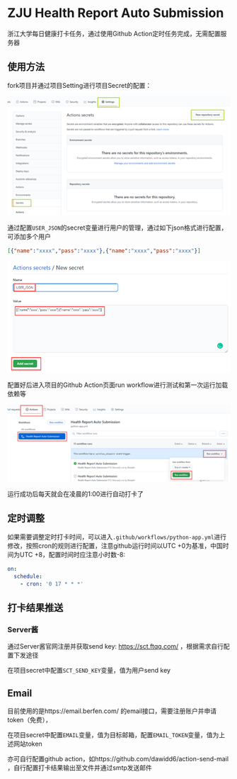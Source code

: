 # ZJU Health Report Auto Submission
浙江大学每日健康打卡任务，通过使用Github Action定时任务完成，无需配置服务器
## 使用方法
fork项目并通过项目Setting进行项目Secret的配置：

![0](md.asset/0.png)

通过配置`USER_JSON`的secret变量进行用户的管理，通过如下json格式进行配置，可添加多个用户

```json
[{"name":"xxxx","pass":"xxxx"},{"name":"xxxx","pass":"xxxx"}]
```

![1](md.asset/1.png)

配置好后进入项目的Github Action页面run workflow进行测试和第一次运行加载依赖等

![2](md.asset/2.png)

运行成功后每天就会在凌晨的1:00进行自动打卡了

## 定时调整

如果需要调整定时打卡时间，可以进入`.github/workflows/python-app.yml`进行修改，按照cron的规则进行配置，注意github运行时间以UTC +0为基准，中国时间为UTC +8，配置时间时应注意小时数-8:

```yml
on:
  schedule:
    - cron: '0 17 * * *'
```

## 打卡结果推送

### Server酱

通过Server酱官网注册并获取send key: https://sct.ftqq.com/ ，根据需求自行配置下发途径

在项目secret中配置`SCT_SEND_KEY`变量，值为用户send key

## Email

目前使用的是https://email.berfen.com/ 的email接口，需要注册账户并申请token（免费），

在项目secret中配置`EMAIL`变量，值为目标邮箱，配置`EMAIL_TOKEN`变量，值为上述网站token

亦可自行配置github action，如https://github.com/dawidd6/action-send-mail ，自行配置打卡结果输出至文件并通过smtp发送邮件